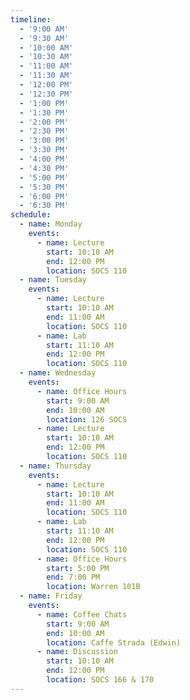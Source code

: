 ```yaml
---
timeline:
  - '9:00 AM'
  - '9:30 AM'
  - '10:00 AM'
  - '10:30 AM'
  - '11:00 AM'
  - '11:30 AM'
  - '12:00 PM'
  - '12:30 PM'
  - '1:00 PM'
  - '1:30 PM'
  - '2:00 PM'
  - '2:30 PM'
  - '3:00 PM'
  - '3:30 PM'
  - '4:00 PM'
  - '4:30 PM'
  - '5:00 PM'
  - '5:30 PM'
  - '6:00 PM'
  - '6:30 PM'
schedule:
  - name: Monday
    events:
      - name: Lecture
        start: 10:10 AM
        end: 12:00 PM
        location: SOCS 110
  - name: Tuesday
    events:
      - name: Lecture
        start: 10:10 AM
        end: 11:00 AM
        location: SOCS 110
      - name: Lab
        start: 11:10 AM
        end: 12:00 PM
        location: SOCS 110
  - name: Wednesday
    events:
      - name: Office Hours
        start: 9:00 AM
        end: 10:00 AM
        location: 126 SOCS
      - name: Lecture
        start: 10:10 AM
        end: 12:00 PM
        location: SOCS 110
  - name: Thursday
    events:
      - name: Lecture
        start: 10:10 AM
        end: 11:00 AM
        location: SOCS 110
      - name: Lab
        start: 11:10 AM
        end: 12:00 PM
        location: SOCS 110
      - name: Office Hours
        start: 5:00 PM
        end: 7:00 PM
        location: Warren 101B
  - name: Friday
    events:
      - name: Coffee Chats
        start: 9:00 AM
        end: 10:00 AM
        location: Caffe Strada (Edwin)
      - name: Discussion
        start: 10:10 AM
        end: 12:00 PM
        location: SOCS 166 & 170
---
```

